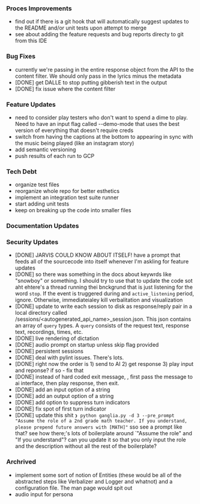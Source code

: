 ### Proces Improvements
- find out if there is a git hook that will automatically suggest updates to the README and/or unit tests upon attempt to merge
- see about adding the feature requests and bug reports directy to git from this IDE


### Bug Fixes
- currently we're passing in the entire response object from the API to the content filter. We should only pass in the lyrics minus the metadata
- [DONE] get DALLE to stop putting gibberish text in the output
- [DONE] fix issue where the content filter

### Feature Updates
- need to consider play testers who don't want to spend a dime to play. Need to have an input flag called --demo-mode that uses the best version of everything that doesn't require creds
- switch from having the captions at the bottom to appearing in sync with the music being played (like an instagram story)
- add semantic versioning
- push results of each run to GCP

### Tech Debt
- organize test files
- reorganize whole repo for better esthetics
- implement an integration test suite runner
- start adding unit tests
- keep on breaking up the code into smaller files

### Documentation Updates


### Security Updates






- [DONE] JARVIS COULD KNOW ABOUT ITSELF! have a prompt that feeds all of the sourcecode into itself whenever I'm askling for feature updates
- [DONE] so there was something in the docs about keywrds like "snowboy" or something. I should try to use that to update the code sot aht ehtere's a thread running thei bnckgrund that is just listening for the word `stop`. If the event is truggered during and `active_listening` period, ignore. Otherwise, immediateialey kill verbalitation and visualization
- [DONE] update to write each session to disk as response/reply pair in a local directory called /sessions/<autogenerated_api_name>_session.json. This json contains an array of `query` types. A `query` consists of the request text, response text, recordings, times, etc.
- [DONE] live rendering of dictation
- [DONE] audio prompt on startup unless skip flag provided
- [DONE] persistent sessions
- [DONE] deal with pylint issues. There's lots.
- [DONE] right now the order is 1) send to AI 2) get response 3) play input and reponse? if so - fix that
- [DONE] instead of hard coded exit message, , first pass the message to ai interface, then play response, then exit.
- [DONE] add an input option of a string
- [DONE] add an output option of a string
- [DONE] add option to suppress turn indicators
- [DONE] fix spot of first turn indicator
- [DONE] update this shit `❯ python ganglia.py -d 3 --pre_prompt "Assume the role of a 2nd grade math teacher. If you understand, please prepend future answers with [MATH]"` sso see a prompt like that? see how there;'s lots of boilerplate around `"Assume the role\" and \"If you understand\"? can you update it so that you only input the role and the description without all the rest of the boilerplate?

### Archrived
- implement some sort of notion of Entities (these would be all of the abstracted steps like Verbalizer and Logger and whatnot) and a configuration file. The man page would spit out
- audio input for persona
